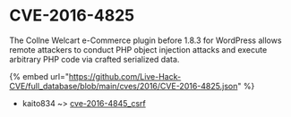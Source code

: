 # CVE-2016-4825

The Collne Welcart e-Commerce plugin before 1.8.3 for WordPress allows remote attackers to conduct PHP object injection attacks and execute arbitrary PHP code via crafted serialized data.

{% embed url="https://github.com/Live-Hack-CVE/full_database/blob/main/cves/2016/CVE-2016-4825.json" %}


* kaito834 ~> [cve-2016-4845_csrf](https://zeste.alice-snow.ru/2016/database/cve-2016-4825/cve-2016-4845_csrf-kaito834)